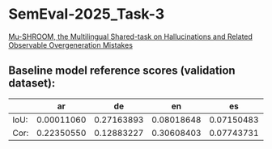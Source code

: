 # SemEval-2025_Task-3
 [Mu-SHROOM, the Multilingual Shared-task on Hallucinations and Related Observable Overgeneration Mistakes](https://helsinki-nlp.github.io/shroom/)

## Baseline model reference scores (validation dataset):
|     | ar   |  de | en  | es  |fi   | fr  | it  | hi  | sv  |  zh |
| --- | ---- | --- | --- | --- | --- | --- | --- | --- | --- | --- |
|IoU:| 0.00011060 | 0.27163893  | 0.08018648  | 0.07150483  | 0.08427371 |  0.11302211 |  0.00097039 |  0.24205735 |  0.18927982 |  0.07758474 |
|Cor:| 0.22350550  |   0.12883227  | 0.30608403  | 0.07743731  | 0.26245742  | 0.09108764  | 0.20035447  | 0.14520350  | 0.16963001 |  0.15016963 |
